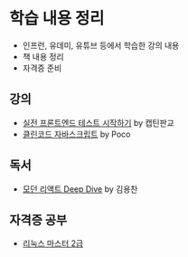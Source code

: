 # 학습 내용 정리

- 인프런, 유데미, 유튜브 등에서 학습한 강의 내용
- 책 내용 정리
- 자격증 준비

## 강의

- [실전 프론트엔드 테스트 시작하기](<lecture/실전%20프론트엔드%20테스트%20시작하기(by%20캡틴판교)/README.md>) by 캡틴판교
- [클린코드 자바스크립트](<lecture/클린코드%20자바스크립트(by%20Poco)/README.md>) by Poco

## 독서

- [모던 리액트 Deep Dive](books/모던%20리액트%20Deep%20Dive/README.md) by 김용찬

## 자격증 공부

- [리눅스 마스터 2급](certificate/리눅스%20마스터%202급/README.md)
